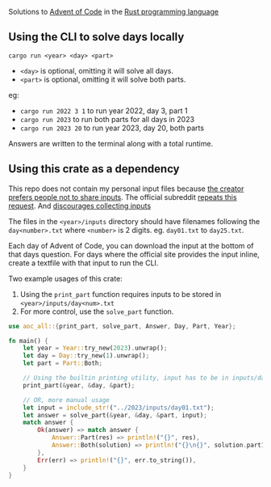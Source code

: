 Solutions to [Advent of Code](https://adventofcode.com) in the [Rust programming language](https://www.rust-lang.org/)

## Using the CLI to solve days locally

`cargo run <year> <day> <part>`

- `<day>` is optional, omitting it will solve all days.
- `<part>` is optional, omitting it will solve both parts.

eg: 
- `cargo run 2022 3 1` to run year 2022, day 3, part 1
- `cargo run 2023` to run both parts for all days in 2023
- `cargo run 2023 20` to run year 2023, day 20, both parts

Answers are written to the terminal along with a total runtime.

## Using this crate as a dependency

This repo does not contain my personal input files because [the creator prefers people not to share inputs](https://twitter.com/ericwastl/status/1465805354214830081).
The official subreddit [repeats this request](https://www.reddit.com/r/adventofcode/wiki/faqs/copyright/puzzle_texts/).
And [discourages collecting inputs](https://www.reddit.com/r/adventofcode/wiki/faqs/copyright/inputs/)

The files in the `<year>/inputs` directory should have filenames following the `day<number>.txt` where `<number>` is 2 digits.
eg. `day01.txt` to `day25.txt`.

Each day of Advent of Code, you can download the input at the bottom of that days question.
For days where the official site provides the input inline, create a textfile with that input to run the CLI.

Two example usages of this crate:
1. Using the `print_part` function requires inputs to be stored in `<year>/inputs/day<num>.txt`
1. For more control, use the `solve_part` function.

```rust
use aoc_all::{print_part, solve_part, Answer, Day, Part, Year};

fn main() {
    let year = Year::try_new(2023).unwrap();
    let day = Day::try_new(1).unwrap();
    let part = Part::Both;

    // Using the builtin printing utility, input has to be in inputs/day<num>.txt
    print_part(&year, &day, &part);

    // OR, more manual usage
    let input = include_str!("../2023/inputs/day01.txt");
    let answer = solve_part(&year, &day, &part, input);
    match answer {
        Ok(answer) => match answer {
            Answer::Part(res) => println!("{}", res),
            Answer::Both(solution) => println!("{}\n{}", solution.part1, solution.part2),
        },
        Err(err) => println!("{}", err.to_string()),
    }
}
```